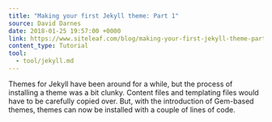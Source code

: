 ```yaml
---
title: "Making your first Jekyll theme: Part 1"
source: David Darnes
date: 2018-01-25 19:57:00 +0000
link: https://www.siteleaf.com/blog/making-your-first-jekyll-theme-part-1/
content_type: Tutorial
tool:
  - tool/jekyll.md
---
```

Themes for Jekyll have been around for a while, but the process of installing a theme was a bit clunky. Content files and templating files would have to be carefully copied over. But, with the introduction of Gem-based themes, themes can now be installed with a couple of lines of code.





